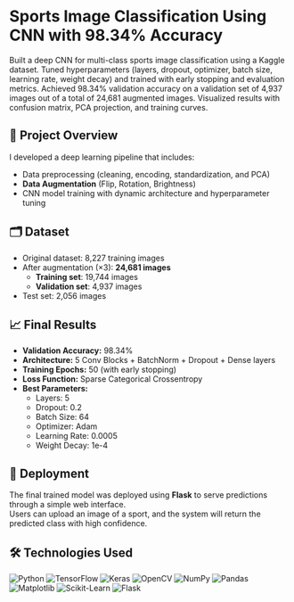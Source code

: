 # Sports Image Classification Using CNN with 98.34% Accuracy

Built a deep CNN for multi-class sports image classification using a Kaggle dataset.
Tuned hyperparameters (layers, dropout, optimizer, batch size, learning rate, weight decay) and trained with early stopping and evaluation metrics.
Achieved 98.34% validation accuracy on a validation set of 4,937 images out of a total of 24,681 augmented images.
Visualized results with confusion matrix, PCA projection, and training curves.

## 🧠 Project Overview

I developed a deep learning pipeline that includes:
- Data preprocessing (cleaning, encoding, standardization, and PCA)
- **Data Augmentation** (Flip, Rotation, Brightness)
- CNN model training with dynamic architecture and hyperparameter tuning

## 🗂️ Dataset

- Original dataset: 8,227 training images  
- After augmentation (×3): **24,681 images**
  - **Training set**: 19,744 images  
  - **Validation set**: 4,937 images  
- Test set: 2,056 images

## 📈 Final Results

- **Validation Accuracy:** 98.34%
- **Architecture:** 5 Conv Blocks + BatchNorm + Dropout + Dense layers
- **Training Epochs:** 50 (with early stopping)
- **Loss Function:** Sparse Categorical Crossentropy
- **Best Parameters:**
  - Layers: 5
  - Dropout: 0.2
  - Batch Size: 64
  - Optimizer: Adam
  - Learning Rate: 0.0005
  - Weight Decay: 1e-4
    
## 🚀 Deployment

The final trained model was deployed using **Flask** to serve predictions through a simple web interface.  
Users can upload an image of a sport, and the system will return the predicted class with high confidence.

## 🛠️ Technologies Used

![Python](https://img.shields.io/badge/Python-3776AB?style=flat&logo=python&logoColor=white)
![TensorFlow](https://img.shields.io/badge/TensorFlow-FF6F00?style=flat&logo=tensorflow&logoColor=white)
![Keras](https://img.shields.io/badge/Keras-D00000?style=flat&logo=keras&logoColor=white)
![OpenCV](https://img.shields.io/badge/OpenCV-5C3EE8?style=flat&logo=opencv&logoColor=white)
![NumPy](https://img.shields.io/badge/NumPy-013243?style=flat&logo=numpy&logoColor=white)
![Pandas](https://img.shields.io/badge/Pandas-150458?style=flat&logo=pandas&logoColor=white)
![Matplotlib](https://img.shields.io/badge/Matplotlib-11557C?style=flat&logo=matplotlib&logoColor=white)
![Scikit-Learn](https://img.shields.io/badge/Scikit--Learn-F7931E?style=flat&logo=scikit-learn&logoColor=white)
![Flask](https://img.shields.io/badge/Flask-000000?style=flat&logo=flask&logoColor=white)

